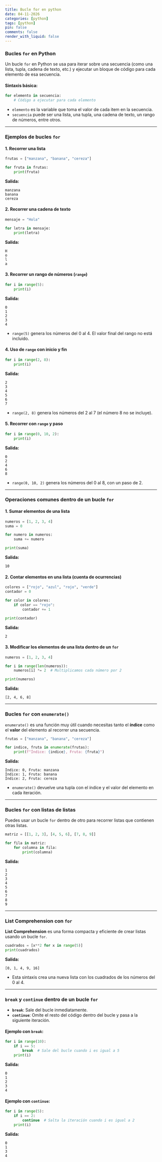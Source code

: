 ```yaml
---
title: Bucle for en python
date: 04-11-2026
categories: [python]
tags: [python]
pin: false
comments: false
render_with_liquid: false
---
```


### **Bucles `for` en Python**

Un bucle `for` en Python se usa para iterar sobre una secuencia (como una lista, tupla, cadena de texto, etc.) y ejecutar un bloque de código para cada elemento de esa secuencia.

#### **Sintaxis básica:**
```python
for elemento in secuencia:
    # Código a ejecutar para cada elemento
```
- `elemento` es la variable que toma el valor de cada item en la secuencia.
- `secuencia` puede ser una lista, una tupla, una cadena de texto, un rango de números, entre otros.

---

### **Ejemplos de bucles `for`**

#### 1. **Recorrer una lista**
```python
frutas = ["manzana", "banana", "cereza"]

for fruta in frutas:
    print(fruta)
```
**Salida:**
```
manzana
banana
cereza
```

#### 2. **Recorrer una cadena de texto**
```python
mensaje = "Hola"

for letra in mensaje:
    print(letra)
```
**Salida:**
```
H
o
l
a
```

#### 3. **Recorrer un rango de números (`range`)**
```python
for i in range(5):
    print(i)
```
**Salida:**
```
0
1
2
3
4
```
- `range(5)` genera los números del 0 al 4. El valor final del rango no está incluido.

#### 4. **Uso de `range` con inicio y fin**
```python
for i in range(2, 8):
    print(i)
```
**Salida:**
```
2
3
4
5
6
7
```
- `range(2, 8)` genera los números del 2 al 7 (el número 8 no se incluye).

#### 5. **Recorrer con `range` y paso**
```python
for i in range(0, 10, 2):
    print(i)
```
**Salida:**
```
0
2
4
6
8
```
- `range(0, 10, 2)` genera los números del 0 al 8, con un paso de 2.

---

### **Operaciones comunes dentro de un bucle `for`**

#### 1. **Sumar elementos de una lista**
```python
numeros = [1, 2, 3, 4]
suma = 0

for numero in numeros:
    suma += numero

print(suma)
```
**Salida:**
```
10
```

#### 2. **Contar elementos en una lista (cuenta de ocurrencias)**
```python
colores = ["rojo", "azul", "rojo", "verde"]
contador = 0

for color in colores:
    if color == "rojo":
        contador += 1

print(contador)
```
**Salida:**
```
2
```

#### 3. **Modificar los elementos de una lista dentro de un `for`**
```python
numeros = [1, 2, 3, 4]

for i in range(len(numeros)):
    numeros[i] *= 2  # Multiplicamos cada número por 2

print(numeros)
```
**Salida:**
```
[2, 4, 6, 8]
```

---

### **Bucles `for` con `enumerate()`**

`enumerate()` es una función muy útil cuando necesitas tanto el **índice** como el **valor** del elemento al recorrer una secuencia.

```python
frutas = ["manzana", "banana", "cereza"]

for indice, fruta in enumerate(frutas):
    print(f"Índice: {indice}, Fruta: {fruta}")
```
**Salida:**
```
Índice: 0, Fruta: manzana
Índice: 1, Fruta: banana
Índice: 2, Fruta: cereza
```

- `enumerate()` devuelve una tupla con el índice y el valor del elemento en cada iteración.

---

### **Bucles `for` con listas de listas**

Puedes usar un bucle `for` dentro de otro para recorrer listas que contienen otras listas.

```python
matriz = [[1, 2, 3], [4, 5, 6], [7, 8, 9]]

for fila in matriz:
    for columna in fila:
        print(columna)
```
**Salida:**
```
1
2
3
4
5
6
7
8
9
```

---

### **List Comprehension** con `for`

**List Comprehension** es una forma compacta y eficiente de crear listas usando un bucle `for`.

```python
cuadrados = [x**2 for x in range(5)]
print(cuadrados)
```
**Salida:**
```
[0, 1, 4, 9, 16]
```
- Esta sintaxis crea una nueva lista con los cuadrados de los números del 0 al 4.

---

### **`break` y `continue` dentro de un bucle `for`**

- **`break`**: Sale del bucle inmediatamente.
- **`continue`**: Omite el resto del código dentro del bucle y pasa a la siguiente iteración.

#### Ejemplo con `break`:
```python
for i in range(10):
    if i == 5:
        break  # Sale del bucle cuando i es igual a 5
    print(i)
```
**Salida:**
```
0
1
2
3
4
```

#### Ejemplo con `continue`:
```python
for i in range(5):
    if i == 2:
        continue  # Salta la iteración cuando i es igual a 2
    print(i)
```
**Salida:**
```
0
1
3
4
```
